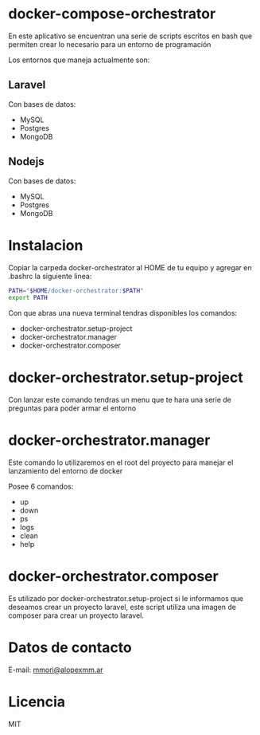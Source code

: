 # docker-compose-orchestrator

En este aplicativo se encuentran una serie de scripts escritos en bash que permiten crear lo necesario para un entorno de programación

Los entornos que maneja actualmente son:

## Laravel

Con bases de datos:

- MySQL
- Postgres
- MongoDB

## Nodejs

Con bases de datos:

- MySQL
- Postgres
- MongoDB

# Instalacion

Copiar la carpeda docker-orchestrator al HOME de tu equipo y agregar en .bashrc la siguiente linea:

```bash
PATH="$HOME/docker-orchestrator:$PATH"
export PATH
```

Con que abras una nueva terminal tendras disponibles los comandos:

- docker-orchestrator.setup-project
- docker-orchestrator.manager
- docker-orchestrator.composer


# docker-orchestrator.setup-project

Con lanzar este comando tendras un menu que te hara una serie de preguntas para poder armar el entorno

# docker-orchestrator.manager

Este comando lo utilizaremos en el root del proyecto para manejar el lanzamiento del entorno de docker

Posee 6 comandos:

- up
- down
- ps
- logs
- clean
- help

# docker-orchestrator.composer

Es utilizado por docker-orchestrator.setup-project si le informamos que deseamos crear un proyecto laravel, este script utiliza una imagen de composer para crear un proyecto laravel.

# Datos de contacto

E-mail: mmori@alopexmm.ar

# Licencia

MIT